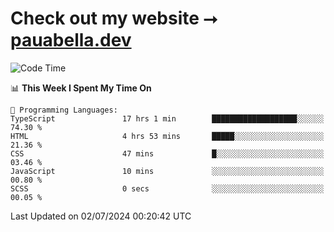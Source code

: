 # Check out my website ⭢ [pauabella.dev](https://pauabella.dev)

<!--START_SECTION:waka-->
![Code Time](http://img.shields.io/badge/Code%20Time-3%2C517%20hrs%2029%20mins-blue)

📊 **This Week I Spent My Time On** 

```text
💬 Programming Languages: 
TypeScript               17 hrs 1 min        ███████████████████░░░░░░   74.30 % 
HTML                     4 hrs 53 mins       █████░░░░░░░░░░░░░░░░░░░░   21.36 % 
CSS                      47 mins             █░░░░░░░░░░░░░░░░░░░░░░░░   03.46 % 
JavaScript               10 mins             ░░░░░░░░░░░░░░░░░░░░░░░░░   00.80 % 
SCSS                     0 secs              ░░░░░░░░░░░░░░░░░░░░░░░░░   00.05 % 
```


 Last Updated on 02/07/2024 00:20:42 UTC
<!--END_SECTION:waka-->
